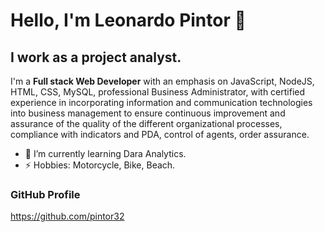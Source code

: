 # Hello, I'm Leonardo Pintor 👋
## I work as a project analyst.

I'm a **Full stack Web Developer** with an emphasis on JavaScript, NodeJS, HTML, CSS, MySQL, professional Business Administrator, with certified experience in incorporating information and communication technologies into business management to ensure continuous improvement and assurance of the quality of the different organizational processes, compliance with indicators and PDA, control of agents, order assurance.

- 🌱 I’m currently learning Dara Analytics.
- ⚡ Hobbies: Motorcycle, Bike, Beach.

### GitHub Profile
https://github.com/pintor32